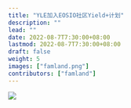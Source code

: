 ```yaml
---
title: "YLE加入EOSIO社区Yield+计划"
description: ""
lead: ""
date: 2022-08-7T7:30:00+08:00
lastmod: 2022-08-7T7:30:00+08:00
draft: false
weight: 5
images: ["famland.png"]
contributors: ["famland"]
---
```


[![](photo_2022-08-06_21-46-19.jpg)](https://tokenyield.io/protocols/yleliguidity)
